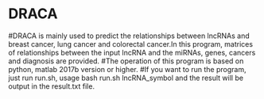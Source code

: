 # DRACA
#DRACA is mainly used to predict the relationships between lncRNAs and breast cancer, lung cancer and colorectal cancer.In this program, 
matrices of relationships between the input lncRNA and the miRNAs, genes, cancers and diagnosis are provided.
#The operation of this program is based on python, matlab 2017b version or higher.
#If you want to run the program, just run run.sh, usage bash run.sh lncRNA_symbol and the result will be output in the result.txt file.
